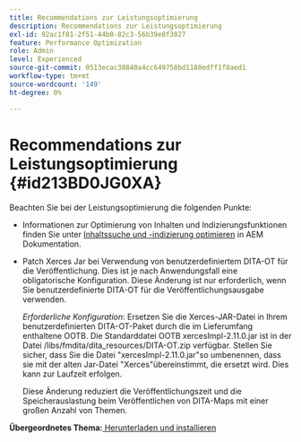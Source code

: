 ```yaml
---
title: Recommendations zur Leistungsoptimierung
description: Recommendations zur Leistungsoptimierung
exl-id: 92ac1f81-2f51-44b0-82c3-56b39e8f3027
feature: Performance Optimization
role: Admin
level: Experienced
source-git-commit: 0513ecac38840a4cc649758bd1180edff1f8aed1
workflow-type: tm+mt
source-wordcount: '149'
ht-degree: 0%

---
```


# Recommendations zur Leistungsoptimierung {#id213BD0JG0XA}

Beachten Sie bei der Leistungsoptimierung die folgenden Punkte:

- Informationen zur Optimierung von Inhalten und Indizierungsfunktionen finden Sie unter [Inhaltssuche und -indizierung optimieren](https://experienceleague.adobe.com/docs/experience-manager-cloud-service/operations/indexing.html?lang=de) in AEM Dokumentation.

- Patch Xerces Jar bei Verwendung von benutzerdefiniertem DITA-OT für die Veröffentlichung. Dies ist je nach Anwendungsfall eine obligatorische Konfiguration. Diese Änderung ist nur erforderlich, wenn Sie benutzerdefinierte DITA-OT für die Veröffentlichungsausgabe verwenden.

  *Erforderliche Konfiguration*: Ersetzen Sie die Xerces-JAR-Datei in Ihrem benutzerdefinierten DITA-OT-Paket durch die im Lieferumfang enthaltene OOTB. Die Standarddatei OOTB xercesImpl-2.11.0.jar ist in der Datei /libs/fmdita/dita\_resources/DITA-OT.zip verfügbar. Stellen Sie sicher, dass Sie die Datei &quot;xercesImpl-2.11.0.jar&quot;so umbenennen, dass sie mit der alten Jar-Datei &quot;Xerces&quot;übereinstimmt, die ersetzt wird. Dies kann zur Laufzeit erfolgen.

  Diese Änderung reduziert die Veröffentlichungszeit und die Speicherauslastung beim Veröffentlichen von DITA-Maps mit einer großen Anzahl von Themen.


**Übergeordnetes Thema:**[ Herunterladen und installieren](download-install.md)
